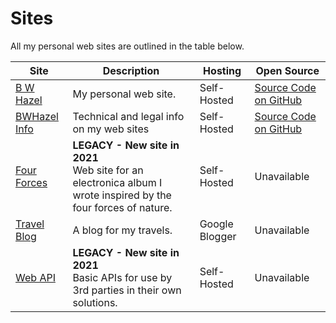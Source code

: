 # Sites

All my personal web sites are outlined in the table below.

Site | Description | Hosting | Open Source
--- | --- | --- | ---
[B W Hazel](http://bwhazel.uk) | My personal web site. | Self-Hosted | [Source Code on GitHub](https://github.com/BHazel/bwhazel-web-site.git)
[BWHazel Info](http://info.bwhazel.uk) | Technical and legal info on my web sites | Self-Hosted | [Source Code on GitHub](https://github.com/BHazel/bwhazel-info-web-site.git)
[Four Forces](http://4forces.bwhazel.uk) | **LEGACY - New site in 2021**<br />Web site for an electronica album I wrote inspired by the four forces of nature. | Self-Hosted | Unavailable
[Travel Blog](https://bwhantarctica.blogspot.com) | A blog for my travels. | Google Blogger | Unavailable
[Web API](http://api.bwhazel.uk) | **LEGACY - New site in 2021**<br />Basic APIs for use by 3rd parties in their own solutions. | Self-Hosted | Unavailable